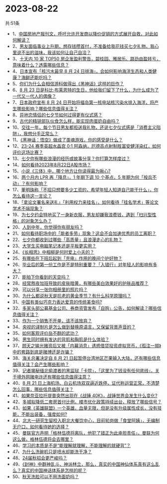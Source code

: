 # 2023-08-22
共:51条
- 1、[中国房地产报刊文，呼吁允许开发商以降价促销的方式展开自救，对此如何解读？](https://www.zhihu.com/question/618392209)
- 2、[男友面临事业上升期，想存钱攒首付，不准备给我花钱买七夕礼物，我心里说不出的滋味，我该如何让自己自洽？](https://www.zhihu.com/question/617745810)
- 3、[十天内 10 家 TOP50 房企发盈利警告，碧桂园、雅居乐、路劲由盈转亏，意味着什么？透露哪些信息？](https://www.zhihu.com/question/618390988)
- 4、[日本宣布「核污水最早 8 月 24 日排海」，会如何影响海洋生态和人类健康？海鲜还能吃吗？](https://www.zhihu.com/question/618479369)
- 5、[你们为什么会相信游科做得出《黑神话》这样的巨作？](https://www.zhihu.com/question/541052897)
- 6、[8 月 23 日是科比·布莱恩特的生日，他给我们留下了什么，为什么成为了一代又一代人的偶像？](https://www.zhihu.com/question/618441738)
- 7、[日本政府宣布 8 月 24 日开始将福岛第一核电站核污染水排入海洋，将产生哪些影响？哪些信息值得关注？](https://www.zhihu.com/question/618526093)
- 8、[异地恋情侣的七夕节如何过得更有仪式感？](https://www.zhihu.com/question/614078672)
- 9、[古代的精锐部队伙食怎么样，能实现肉蛋奶自由吗？](https://www.zhihu.com/question/617367942)
- 10、[交往一年，每个节日男友都拒送我礼物，还说七夕仪式感是「消费主义陷阱」，我想分手正常么？](https://www.zhihu.com/question/617745802)
- 11、[《黑神话：悟空》做成了类魂游戏，你的感受是什么？](https://www.zhihu.com/question/618245250)
- 12、[23-24 赛季英超水晶宫 0:1 阿森纳，厄德高点射制胜富安健洋染红，如何评价这场比赛？](https://www.zhihu.com/question/618500719)
- 13、[七夕你有哪些浪漫的经历或故事分享？你打算怎样度过？](https://www.zhihu.com/question/618520751)
- 14、[如何看待2023年8月22日A股市场？](https://www.zhihu.com/question/618511297)
- 15、[小说《三体》中，哪个地方让你读得最为揪心?](https://www.zhihu.com/question/616590106)
- 16、[两个月内 LPR 再「降息」，1 年期下调 10 个基点，5 年期为何「按兵不动」？有何影响？](https://www.zhihu.com/question/618371509)
- 17、[董明珠称「不招只想要多少工资的，希望年轻人知道自己能干什么」，你怎么看待这一言论？](https://www.zhihu.com/question/618374170)
- 18、[「拿论文署名来送礼」「利用权力来挂名」，如何看待「挂名学术」等论文学术不端现象？](https://www.zhihu.com/question/618344132)
- 19、[为七夕约会特地买了一身新衣服，男友却嫌我浪费钱，遇到「扫兴型性格」的对象怎么办？](https://www.zhihu.com/question/617928143)
- 20、[人到中年，你觉得你有朋友吗？](https://www.zhihu.com/question/610940901)
- 21、[如何看待职场中的「能者多劳」现象？这会不会加速优秀的员工离职？](https://www.zhihu.com/question/617984250)
- 22、[七夕你都收到过哪些「高质量」且浪漫走心的礼物？](https://www.zhihu.com/question/618430226)
- 23、[大学生买电脑笔记本还是平板更实用？](https://www.zhihu.com/question/618517560)
- 24、[《长相思》中相柳是何时爱上小夭的？](https://www.zhihu.com/question/616204641)
- 25、[有哪些在下班后起到「充电」作用的晚间个护好物？](https://www.zhihu.com/question/617215515)
- 26、[毕业后的第一份工作是不是特别重要？「入错行」对年轻人的影响有多大？](https://www.zhihu.com/question/617770565)
- 27、[能拍下你看到的天空吗？](https://www.zhihu.com/question/618304450)
- 28、[经常熬夜加班导致的皮肤暗黄，有哪些美白效果好的护肤品推荐？](https://www.zhihu.com/question/615238035)
- 29、[可以分享一张你相册里的照片吗？](https://www.zhihu.com/question/617810835)
- 30、[为什么都说秋天是抗老的黄金季节？有什么科学原理吗？](https://www.zhihu.com/question/615983142)
- 31、[中国有类似巧克力表达爱意的传统美食吗?](https://www.zhihu.com/question/478023418)
- 32、[多家头部公募基金公司、券商资管发布「自购」公告，如何解读？哪些信息值得关注？](https://www.zhihu.com/question/618392020)
- 33、[作为一个销售不开单，该不该放弃？](https://www.zhihu.com/question/597874057)
- 34、[央视的译制片是怎么做到替换原语言，又保留背景声音的？](https://www.zhihu.com/question/617127810)
- 35、[如何客观评价岳不群的武功？](https://www.zhihu.com/question/617877980)
- 36、[男生同时拥有发达的背肌和胸肌是什么体验？](https://www.zhihu.com/question/616918596)
- 37、[顾天之输光赌资后又被「内幕消息」诱惑借贷投资虚拟货币，《孤注一掷》中的套路到底是赌博还是诈骗？](https://www.zhihu.com/question/616198914)
- 38、[海关总署决定自 8 月 21 日起暂停台湾地区芒果输入大陆，还有哪些信息值得关注？会产生哪些影响？](https://www.zhihu.com/question/618381078)
- 39、[记者揭秘缅北偷渡者的黑监狱「卡院」，「这里为了钱没有任何底线」，关于境外网赌电诈还有哪些信息值得注意？](https://www.zhihu.com/question/618368991)
- 40、[8 月 21 日上海机场、白云机场双双逼近跌停，证代称运营正常，不清楚怎么回事，哪些信息值得关注？](https://www.zhihu.com/question/618368044)
- 41、[如果奈亚拉托提普突然出现在《战锤 40K》，战锤世界会发生什么变化?](https://www.zhihu.com/question/613938208)
- 42、[多城拟降低二套房首付比例，楼市优化政策持续出台，释放了哪些信号？](https://www.zhihu.com/question/618357154)
- 43、[如果《英雄联盟》一个英雄，血量无限，但是没有升级属性成长，没有技能，不能出装备，强度如何?](https://www.zhihu.com/question/615005930)
- 44、[北大一研究生留校入职北大餐饮中心，目前轮岗做「食堂阿姨」，无编制无户口，如何看待她的选择？](https://www.zhihu.com/question/617910442)
- 45、[曼联官方声明「格林伍德将离队，他犯了错正为此承担责任」，曼联为何这么做，格林伍德将会去哪里？](https://www.zhihu.com/question/618481143)
- 46、[学习的本质是不是“能理解就理解，不能理解的就硬背”？](https://www.zhihu.com/question/613033850)
- 47、[为什么洗碗机只是喷水却能洗干净？](https://www.zhihu.com/question/617346278)
- 48、[24届秋招会更严峻吗？](https://www.zhihu.com/question/614023332)
- 49、[《封神》中群神乱斗、神派林立，那么，真实的中国神仙体系真有这么乱么？真实的中国神话体系是怎样的呢？](https://www.zhihu.com/question/618258499)
- 50、[秋天洗脸可以不用洗面奶吗？](https://www.zhihu.com/question/615983244)